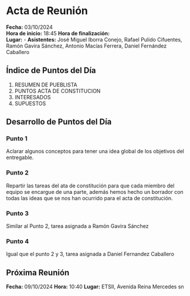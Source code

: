 # Acta de Reunión

**Fecha:** 03/10/2024  
**Hora de inicio:** 18:45
**Hora de finalización:**  
**Lugar:**  -
**Asistentes:**  José Miguel Iborra Conejo, Rafael Pulido Cifuentes, Ramón Gavira Sánchez, Antonio Macías Ferrera, Daniel Fernández Caballero

## Índice de Puntos del Día
1. RESUMEN DE PUEBLISTA
2. PUNTOS ACTA DE CONSTITUCION
3. INTERESADOS
4. SUPUESTOS

## Desarrollo de Puntos del Día

### Punto 1

Aclarar algunos conceptos para tener una idea global de los objetivos del entregable.

### Punto 2

Repartir las tareas del ata de constitución para que cada miembro del equipo se encargue de una parte, además hemos hecho un borrador con todas las ideas que se nos han ocurrido para el acta de constitución.

### Punto 3

Similar al Punto 2, tarea asignada a Ramón Gavira Sánchez

### Punto 4

Igual que el punto 2 y 3, tarea asignada a Daniel Fernandez Caballero

## Próxima Reunión
**Fecha:**  09/10/2024 
**Hora:**  10:40
**Lugar:** ETSII, Avenida Reina Mercedes sn
